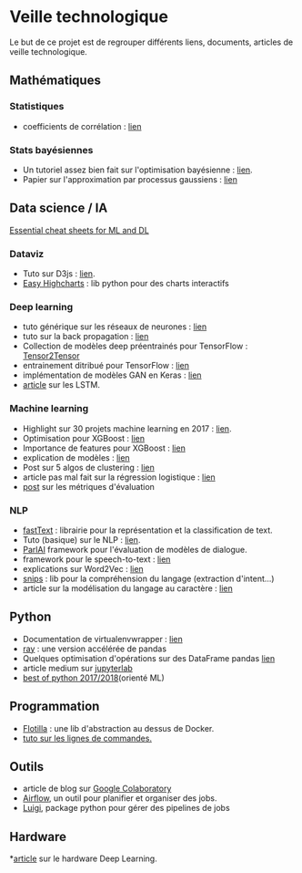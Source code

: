 # Veille technologique
Le but de ce projet est de regrouper différents liens, documents, articles de veille technologique.

## Mathématiques 

### Statistiques
* coefficients de corrélation : [lien](https://medium.freecodecamp.org/how-machines-make-predictions-finding-correlations-in-complex-data-dfd9f0d87889)

### Stats bayésiennes
* Un tutoriel assez bien fait sur l'optimisation bayésienne : [lien](http://haikufactory.com/files/bayopt.pdf).
* Papier sur l'approximation par processus gaussiens : [lien](http://mlg.eng.cam.ac.uk/zoubin/papers/aistats07localGP.pdf)

## Data science / IA
[Essential cheat sheets for ML and DL](https://startupsventurecapital.com/essential-cheat-sheets-for-machine-learning-and-deep-learning-researchers-efb6a8ebd2e5)
### Dataviz
* Tuto sur D3js : [lien](http://alignedleft.com/tutorials/d3).
* [Easy Highcharts](http://nbviewer.jupyter.org/github/oscar6echo/ezhc/blob/master/demo_ezhc.ipynb) : lib python pour des charts interactifs

### Deep learning
* tuto générique sur les réseaux de neurones : [lien](http://neuralnetworksanddeeplearning.com/chap1.html)
* tuto sur la back propagation : [lien](http://www.cl.cam.ac.uk/archive/mjcg/plans/Backpropagation.html)
* Collection de modèles deep préentrainés pour TensorFlow : [Tensor2Tensor](https://github.com/tensorflow/tensor2tensor?utm_source=mybridge&utm_medium=blog&utm_campaign=read_more)
* entrainement ditribué pour TensorFlow : [lien](https://github.com/uber/horovod?utm_source=mybridge&utm_medium=blog&utm_campaign=read_more)
* implémentation de modèles GAN en Keras : [lien](https://github.com/eriklindernoren/Keras-GAN)
* [article](http://colah.github.io/posts/2015-08-Understanding-LSTMs/) sur les LSTM.

### Machine learning
* Highlight sur 30 projets machine learning en 2017 : [lien](https://medium.mybridge.co/30-amazing-machine-learning-projects-for-the-past-year-v-2018-b853b8621ac7).
* Optimisation pour XGBoost : [lien](http://www.cl.cam.ac.uk/archive/mjcg/plans/Backpropagation.html)
* Importance de features pour XGBoost : [lien](https://github.com/Far0n/xgbfi)
* explication de modèles : [lien](https://github.com/slundberg/shap#xgboost-lightgbm-example)
* Post sur 5 algos de clustering : [lien](https://towardsdatascience.com/the-5-clustering-algorithms-data-scientists-need-to-know-a36d136ef68)
* article pas mal fait sur la régression logistique : [lien](https://towardsdatascience.com/logistic-regression-detailed-overview-46c4da4303bc)
* [post](https://towardsdatascience.com/accuracy-precision-recall-or-f1-331fb37c5cb9) sur les métriques d'évaluation

### NLP
* [fastText](https://github.com/facebookresearch/fastText?utm_source=mybridge&utm_medium=blog&utm_campaign=read_more) : librairie pour la représentation et la classification de text.
* Tuto (basique) sur le NLP : [lien](https://blog.insightdatascience.com/how-to-solve-90-of-nlp-problems-a-step-by-step-guide-fda605278e4e).
* [ParlAI](https://github.com/facebookresearch/ParlAI?utm_source=mybridge&utm_medium=blog&utm_campaign=read_more) framework pour l'évaluation de modèles de dialogue.
* framework pour le speech-to-text : [lien](https://github.com/buriburisuri/speech-to-text-wavenet?utm_source=mybridge&utm_medium=blog&utm_campaign=read_more)
* explications sur Word2Vec : [lien](http://mccormickml.com/2016/04/19/word2vec-tutorial-the-skip-gram-model/)
* [snips](https://github.com/snipsco/snips-nlu) : lib pour la compréhension du langage (extraction d'intent...)
* article sur la modélisation du langage au caractère : [lien](https://towardsdatascience.com/character-level-language-model-1439f5dd87fe)

## Python
* Documentation de virtualenvwrapper : [lien](https://virtualenvwrapper.readthedocs.io/en/latest/)
* [ray](https://rise.cs.berkeley.edu/blog/pandas-on-ray/) : une version accélérée de pandas
* Quelques optimisation d'opérations sur des DataFrame pandas [lien](https://github.com/mm-mansour/Fast-Pandas)
* article medium sur [jupyterlab](https://blog.jupyter.org/jupyterlab-is-ready-for-users-5a6f039b8906)
* [best of python 2017/2018](https://medium.freecodecamp.org/python-collection-of-my-favorite-articles-8469b8455939)(orienté ML)

## Programmation
* [Flotilla](https://multithreaded.stitchfix.com/blog/2018/02/22/flotilla/) : une lib d'abstraction au dessus de Docker. 
* [tuto sur les lignes de commandes.](https://medium.com/@kadek/command-line-tricks-for-data-scientists-c98e0abe5da)

## Outils
* article de blog sur [Google Colaboratory](https://medium.com/deep-learning-turkey/google-colab-free-gpu-tutorial-e113627b9f5d)
* [Airflow](https://airflow.apache.org/), un outil pour planifier et organiser des jobs.
* [Luigi](https://pypi.python.org/pypi/luigi), package python pour gérer des pipelines de jobs

## Hardware
*[article](https://blog.slavv.com/the-1700-great-deep-learning-box-assembly-setup-and-benchmarks-148c5ebe6415) sur le hardware Deep Learning.
